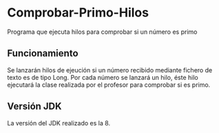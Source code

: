 # Comprobar-Primo-Hilos
Programa que ejecuta hilos para comprobar si un número es primo

## Funcionamiento
Se lanzarán hilos de ejeución si un número recibido mediante fichero de texto es de tipo Long.
Por cada número se lanzará un hilo, éste hilo ejecutará la clase realizada por el profesor para comprobar si es primo.

## Versión JDK
La versión del JDK realizado es la 8.
